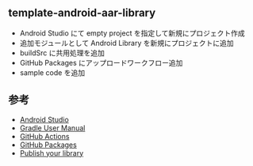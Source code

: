 template-android-aar-library
------------------------------

* Android Studio にて empty project を指定して新規にプロジェクト作成
* 追加モジュールとして Android Library を新規にプロジェクトに追加
* buildSrc に共用処理を追加
* GitHub Packages にアップロードワークフロー追加
* sample code を追加

参考
---
* [Android Studio](https://developer.android.com/studio/intro)
* [Gradle User Manual](https://docs.gradle.org/current/userguide/userguide.html)
* [GitHub Actions](https://docs.github.com/ja/actions)
* [GitHub Packages](https://docs.github.com/ja/packages)
* [Publish your library](https://developer.android.com/build/publish-library)
